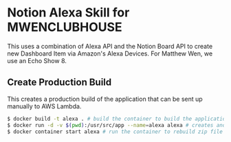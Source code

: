 # Notion Alexa Skill for MWENCLUBHOUSE
This uses a combination of Alexa API and the Notion Board API to create new Dashboard Item via Amazon's Alexa Devices.
For Matthew Wen, we use an Echo Show 8.

## Create Production Build
This creates a production build of the application that can be sent up manually to AWS Lambda.
```bash
$ docker build -t alexa . # build the container to build the application
$ docker run -d -v $(pwd):/usr/src/app --name=alexa alexa # creates and runs docker container, will output app.zip
$ docker container start alexa # run the container to rebuild zip file
```